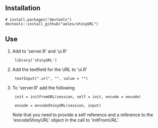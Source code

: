 ## Installation

    # install.packages("devtools")
    devtools::install_github("aoles/shinyURL")

## Use

1. Add to 'server.R' and 'ui.R'
    
        library('shinyURL')

2. Add the textfield for the URL to 'ui.R'

        textInput(".url", "", value = "")

3. To 'server.R' add the following

        init = initFromURL(session, self = init, encode = encode)
        
        encode = encodeShinyURL(session, input)
        
    Note that you need to provide a self reference and a reference to the 'encodeShinyURL' object in the call to 'initFromURL'.

